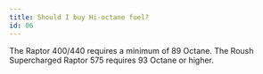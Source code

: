 ```yaml
---
title: Should I buy Hi-octane fuel?
id: 06
---
```

The Raptor 400/440 requires a minimum of 89 Octane.  The Roush Supercharged Raptor 575 requires 93 Octane or higher.  
